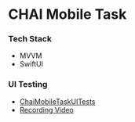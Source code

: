 # CHAI Mobile Task

### Tech Stack
- MVVM
- SwiftUI

### UI Testing
- [ChaiMobileTaskUITests](/ChaiMobileTaskUITests/ChaiMobileTaskUITests.swift)
- [Recording Video](/sample.mp4)
